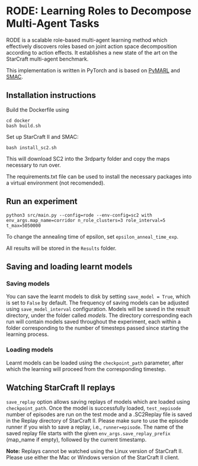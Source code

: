 # RODE: Learning Roles to Decompose Multi-Agent Tasks

RODE is a scalable role-based multi-agent learning method which effectively discovers roles based on joint action space decomposition according to action effects. It establishes a new state of the art on the StarCraft multi-agent benchmark.

This implementation is written in PyTorch and is based on [PyMARL](https://github.com/oxwhirl/pymarl) and [SMAC](https://github.com/oxwhirl/smac).

## Installation instructions

Build the Dockerfile using 
```shell
cd docker
bash build.sh
```

Set up StarCraft II and SMAC:
```shell
bash install_sc2.sh
```

This will download SC2 into the 3rdparty folder and copy the maps necessary to run over.

The requirements.txt file can be used to install the necessary packages into a virtual environment (not recomended).

## Run an experiment 

```shell
python3 src/main.py --config=rode --env-config=sc2 with env_args.map_name=corridor n_role_clusters=3 role_interval=5 t_max=5050000
```

To change the annealing time of epsilon, set `epsilon_anneal_time_exp`.

All results will be stored in the `Results` folder.

## Saving and loading learnt models

### Saving models

You can save the learnt models to disk by setting `save_model = True`, which is set to `False` by default. The frequency of saving models can be adjusted using `save_model_interval` configuration. Models will be saved in the result directory, under the folder called *models*. The directory corresponding each run will contain models saved throughout the experiment, each within a folder corresponding to the number of timesteps passed since starting the learning process.

### Loading models

Learnt models can be loaded using the `checkpoint_path` parameter, after which the learning will proceed from the corresponding timestep. 

## Watching StarCraft II replays

`save_replay` option allows saving replays of models which are loaded using `checkpoint_path`. Once the model is successfully loaded, `test_nepisode` number of episodes are run on the test mode and a .SC2Replay file is saved in the Replay directory of StarCraft II. Please make sure to use the episode runner if you wish to save a replay, i.e., `runner=episode`. The name of the saved replay file starts with the given `env_args.save_replay_prefix` (map_name if empty), followed by the current timestamp. 

**Note:** Replays cannot be watched using the Linux version of StarCraft II. Please use either the Mac or Windows version of the StarCraft II client.
